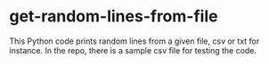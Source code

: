 # get-random-lines-from-file

This Python code prints random lines from a given file, csv or txt for instance. In the repo, there is a sample csv file for testing the code.
